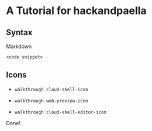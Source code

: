 # A Tutorial for hackandpaella

## Syntax

Markdown

```
<code snippet>
```
<walkthrough-spotlight-pointer spotlightId="devshell-web-preview-button"
                               text="Web Preview button">
</walkthrough-spotlight-pointer>

<walkthrough-spotlight-pointer spotlightId="devshell-web-editor-button"
                               text="Web Editor button">
</walkthrough-spotlight-pointer>

<walkthrough-editor-spotlight spotlightId="fileMenu" filePath="tutorial.md"
                              text="File Menu">
</walkthrough-editor-spotlight>

<walkthrough-editor-spotlight spotlightId="editMenu" filePath="tutorial.md"
                              text="Edit Menu">
</walkthrough-editor-spotlight>


## Icons

- `walkthrough cloud-shell-icon`

- `walkthrough web-preview-icon`

- `walkthrough cloud-shell-editor-icon`

Done!
